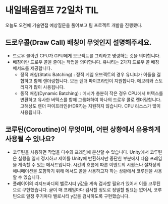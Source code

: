 # 내일배움캠프 72일차 TIL    
오늘도 오전에 기술면접 예상질문을 풀어보고 팀 프로젝트 개발을 진행했다.      

## 드로우콜(Draw Call) 배칭이 무엇인지 설명해주세요.  
- 드로우 콜이란 CPU가 GPU에게 오브젝트를 그리라고 명령하는 것을 의미합니다.
- 배칭이란 드로우 콜을 줄이는 작업을 의미합니다. 유니티는 2가지 드로우 콜 배칭 메서드를 제공합니다.
    - 정적 배칭(Static Batching) : 정적 게임 오브젝트의 경우 유니티가 이들을 결합하고 함께 렌더링합니다. 모든 렌더 파이프라인이 지원합니다. 메모리와 스토리지가 많이 사용됩니다.  
    - 동적 배칭(Dynamic Batching) : 메시가 충분히 작은 경우 CPU에서 버텍스를 변환하고 유사한 버텍스를 함께 그룹화하여 하나의 드로우 콜로 렌더링합니다. 고해상도 렌더 파이프라인(HDRP)는 지원하지 않습니다. CPU 리소스가 많이 사용됩니다.


## 코루틴(Coroutine)이 무엇이며, 어떤 상황에서 유용하게 사용될 수 있나요?  
- 코루틴을 사용하면 작업을 다수의 프레임에 분산할 수 있습니다. Unity에서 코루틴은 실행을 일시 정지하고 제어를 Unity에 반환하지만 중단한 부분에서 다음 프레임을 계속할 수 있는 메서드입니다. 시간의 흐름에 따른 이벤트의 시퀀스나 절차상의 애니메이션을 포함하기 위해 메서드 콜을 사용하고자 하는 상황에서 코루틴을 사용할 수 있습니다.
- 플레이어의 리지드바디의 벨로시티 y값을 계속 검사할 필요가 있어서 이를 코루틴으로 구현했습니다. 굳이 매 프레임마다 검사할 정도로 정밀할 필요는 없어서, 코루틴으로 일정 주기마다 벨로시티 y값을 검사하도록 구현했습니다.  
